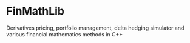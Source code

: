 # FinMathLib
Derivatives pricing, portfolio management, delta hedging simulator and various financial mathematics methods in C++

